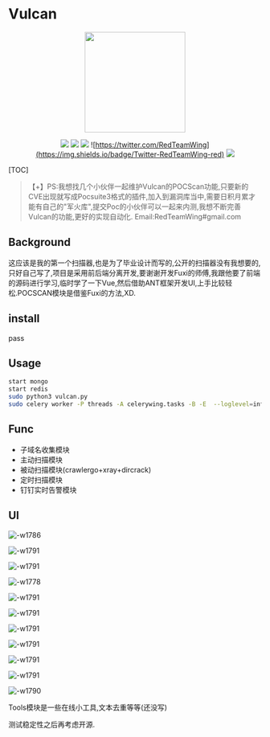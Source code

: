 # Vulcan
<center>
<img src="media/zhuque2.png" width="200px" />


![](https://img.shields.io/badge/Python3.7-Vue-brightgreen)
![](https://img.shields.io/badge/Celery-MongoDB-yellow)
![](https://img.shields.io/badge/定时执行-分布式-blue)
![https://twitter.com/RedTeamWing](https://img.shields.io/badge/Twitter-RedTeamWing-red)
![](https://img.shields.io/badge/Weibo-RedTeamWing-green)

</center>



[TOC]
> 【+】PS:我想找几个小伙伴一起维护Vulcan的POCScan功能,只要新的CVE出现就写成Pocsuite3格式的插件,加入到漏洞库当中,需要日积月累才能有自己的"军火库",提交Poc的小伙伴可以一起来内测,我想不断完善Vulcan的功能,更好的实现自动化. Email:RedTeamWing#gmail.com

## Background

这应该是我的第一个扫描器,也是为了毕业设计而写的,公开的扫描器没有我想要的,只好自己写了,项目是采用前后端分离开发,要谢谢开发Fuxi的师傅,我跟他要了前端的源码进行学习,临时学了一下Vue,然后借助ANT框架开发UI,上手比较轻松.POCSCAN模块是借鉴Fuxi的方法,XD.

## install
pass
## Usage

```bash
start mongo
start redis
sudo python3 vulcan.py
sudo celery worker -P threads -A celerywing.tasks -B -E  --loglevel=info
```

## Func
- 子域名收集模块
- 主动扫描模块
- 被动扫描模块(crawlergo+xray+dircrack)
- 定时扫描模块
- 钉钉实时告警模块

## UI
![-w1786](media/15873711578318.jpg)

![-w1791](media/15873711943785.jpg)

![-w1791](media/15873712281811.jpg)

![-w1778](media/15873712454377.jpg)

![-w1791](media/15873712616514.jpg)



![-w1791](media/15873712878398.jpg)

![-w1791](media/15873712998591.jpg)

![-w1791](media/15873713265929.jpg)

![-w1791](media/15873713481580.jpg)

![-w1791](media/15873713760082.jpg)

![-w1790](media/15873713892332.jpg)

Tools模块是一些在线小工具,文本去重等等(还没写)

测试稳定性之后再考虑开源.
